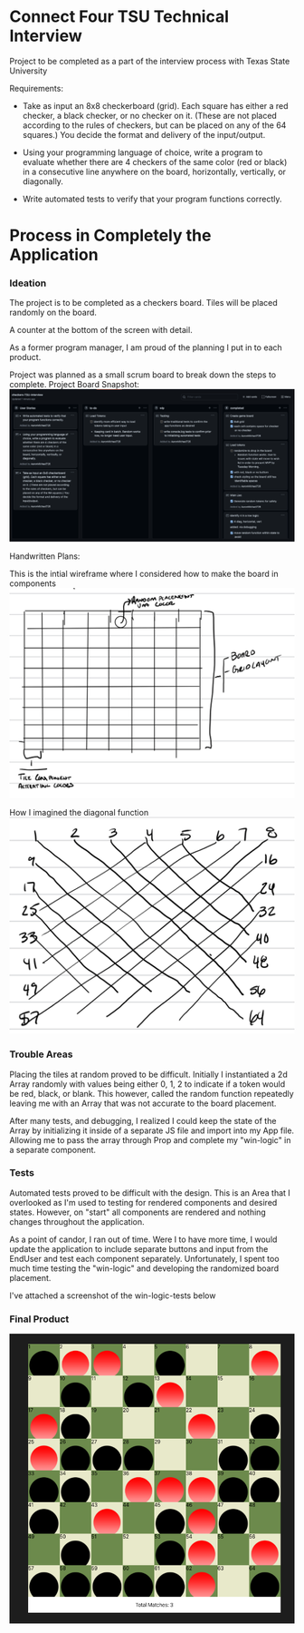 # Connect Four TSU Technical Interview

Project to be completed as a part of the interview process with Texas State University

Requirements: 
* Take as input an 8x8 checkerboard (grid). Each square has either a red checker, a black checker, or no checker on it. (These are not placed according to the rules of checkers, but can be placed on any of the 64 squares.) You decide the format and delivery of the input/output.
 
* Using your programming language of choice, write a program to evaluate whether there are 4 checkers of the same color (red or black) in a consecutive line anywhere on the board, horizontally, vertically, or diagonally.
 
* Write automated tests to verify that your program functions correctly.

# Process in Completely the Application

### Ideation

The project is to be completed as a checkers board. Tiles will be placed randomly on the board.

A counter at the bottom of the screen with detail. 

As a former program manager, I am proud of the planning I put in to each product. 

Project was planned as a small scrum board to break down the steps to complete.
Project Board Snapshot:
![project_board](./public/assets/ProjectBoard.png)

Handwritten Plans: 

This is the intial wireframe where I considered how to make the board in components
![wirefram](./public/assets/wirefram.jpeg)

How I imagined the diagonal function
![diagonalFunction](./public/assets/diagIdeation.jpeg)

### Trouble Areas

Placing the tiles at random proved to be difficult. Initially I instantiated a 2d Array randomly with values being either 0, 1, 2 to indicate if a token would be red, black, or blank.  This however, called the random function repeatedly leaving me with an Array that was not accurate to the board placement.

After many tests, and debugging, I realized I could keep the state of the Array by initializing it inside of a separate JS file and import into my App file. Allowing me to pass the array through Prop and complete my "win-logic" in a separate component.

### Tests

Automated tests proved to be difficult with the design. This is an Area that I overlooked as I'm used to testing for rendered components and desired states. However, on "start" all components are rendered and nothing changes throughout the application. 

As a point of candor, I ran out of time. Were I to have more time, I would update the application to include separate buttons and input from the EndUser and test each component separately. Unfortunately, I spent too much time testing the "win-logic" and developing the randomized board placement.

I've attached a screenshot of the win-logic-tests below



### Final Product

![final_picture](./public/assets/completedProduct.png)
